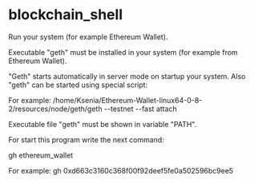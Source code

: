 # blockchain_shell

Run your system (for example Ethereum Wallet).

Executable "geth" must be installed in your system (for example from Ethereum Wallet). 

"Geth" starts automatically in server mode on startup your system. Also "geth" can be started using special script:

For example: /home/Ksenia/Ethereum-Wallet-linux64-0-8-2/resources/node/geth/geth --testnet --fast attach

Executable file "geth" must be shown in variable "PATH".

For start this program write the next command:

gh ethereum_wallet

For example: gh 0xd663c3160c368f00f92deef5fe0a502596bc9ee5

